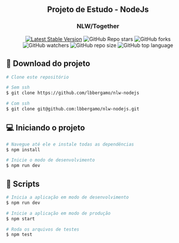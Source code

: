 <h2 align="center">Projeto de Estudo - NodeJs</h2>
<h3 align="center">NLW/Together</h3>

<center>

[![Latest Stable Version](https://img.shields.io/npm/v/yarn.svg)](https://www.npmjs.com/package/yarn)
![GitHub Repo stars](https://img.shields.io/github/stars/lbbergamo/nlw-nodejs?style=social)
![GitHub forks](https://img.shields.io/github/forks/lbbergamo/nlw-nodejs?style=social)
![GitHub watchers](https://img.shields.io/github/watchers/lbbergamo/nlw-nodejs?style=social)
![GitHub repo size](https://img.shields.io/github/repo-size/lbbergamo/nlw-nodejs)
![GitHub top language](https://img.shields.io/github/languages/top/lbbergamo/nlw-nodejs)

</center>

## :paperclip: Download do projeto
```bash
# Clone este repositório

# Sem ssh
$ git clone https://github.com/lbbergamo/nlw-nodejs

# Com ssh 
$ git clone git@github.com:lbbergamo/nlw-nodejs.git
```

## :computer: Iniciando o projeto
```bash
# Navegue até ele e instale todas as dependências
$ npm install

# Inicie o modo de desenvolvimento
$ npm run dev
```

## :memo: Scripts
```bash
# Inicia a aplicação em modo de desenvolvimento
$ npm run dev

# Inicie a aplicação em modo de produção
$ npm start

# Roda os arquivos de testes
$ npm test
```